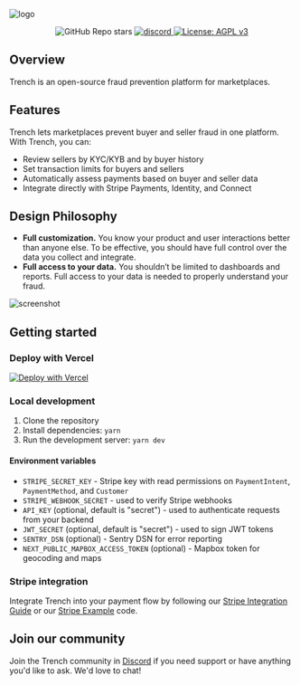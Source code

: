 ![logo](https://github.com/trytrench/trench/assets/9043913/14508389-2126-488a-8b22-303d43e9d923)

<p align="center">
    <img alt="GitHub Repo stars" src="https://img.shields.io/github/stars/trytrench/trench?style=social">
    <a href="https://discord.gg/cSYC47MXTR">
        <img src="https://img.shields.io/badge/Discord-Join%20us-%237289da?logo=discord" alt="discord">
    </a>
    <a href="https://github.com/trytrench/trench/blob/main/LICENSE">
        <img alt="License: AGPL v3" src="https://img.shields.io/github/license/trytrench/trench" />
    </a>
</p>

## Overview

Trench is an open-source fraud prevention platform for marketplaces.

## Features

Trench lets marketplaces prevent buyer and seller fraud in one platform. With Trench, you can:
- Review sellers by KYC/KYB and by buyer history
- Set transaction limits for buyers and sellers
- Automatically assess payments based on buyer and seller data
- Integrate directly with Stripe Payments, Identity, and Connect
 
## Design Philosophy

- **Full customization.** You know your product and user interactions better than anyone else. To be effective, you should have full control over the data you collect and integrate.
- **Full access to your data.** You shouldn’t be limited to dashboards and reports. Full access to your data is needed to properly understand your fraud.

![screenshot](https://github.com/trytrench/trench/assets/9043913/e655c6dc-849f-406b-b528-a39b91a76cc6)

## Getting started

### Deploy with Vercel

[![Deploy with Vercel](https://vercel.com/button)](https://vercel.com/new/clone?repository-url=https%3A%2F%2Fgithub.com%2Ftrytrench%2Ftrench%2Ftree%2Fmain%2Fdashboard&repository-name=trench-demo&project-name=trench-demo&env=ADMIN_USERNAME,ADMIN_PASSWORD,STRIPE_SECRET_KEY,STRIPE_WEBHOOK_SECRET,API_KEY,JWT_SECRET&stores=[{"type":"postgres"}])

### Local development

1. Clone the repository
2. Install dependencies: `yarn`
3. Run the development server: `yarn dev`

#### Environment variables

- `STRIPE_SECRET_KEY` - Stripe key with read permissions on `PaymentIntent`, `PaymentMethod`, and `Customer`
- `STRIPE_WEBHOOK_SECRET` - used to verify Stripe webhooks
- `API_KEY` (optional, default is "secret") - used to authenticate requests from your backend
- `JWT_SECRET` (optional, default is "secret") - used to sign JWT tokens
- `SENTRY_DSN` (optional) - Sentry DSN for error reporting
- `NEXT_PUBLIC_MAPBOX_ACCESS_TOKEN` (optional) - Mapbox token for geocoding and maps

### Stripe integration

Integrate Trench into your payment flow by following our [Stripe Integration Guide](https://docs.trytrench.com/stripe-integration) or our [Stripe Example](https://github.com/trytrench/stripe-example) code.

## Join our community

Join the Trench community in [Discord](https://discord.gg/JPwzAumy) if you need support or have anything you'd like to ask. We'd love to chat!
